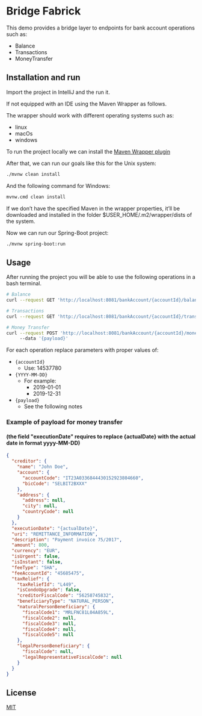 # Bridge Fabrick

This demo provides a bridge layer to endpoints for bank account operations such as:
- Balance
- Transactions
- MoneyTransfer

## Installation and run

Import the project in IntelliJ and the run it.

If not equipped with an IDE using the Maven Wrapper as follows.

The wrapper should work with different operating systems such as:
- linux
- macOs
- windows

To run the project locally we can install the [Maven Wrapper plugin](https://maven.apache.org/wrapper/maven-wrapper-plugin/)

After that, we can run our goals like this for the Unix system:

```bash
./mvnw clean install
```

And the following command for Windows:

```bash
mvnw.cmd clean install
```

If we don’t have the specified Maven in the wrapper properties, it’ll be downloaded and installed in the folder $USER_HOME/.m2/wrapper/dists of the system.

Now we can run our Spring-Boot project:

```bash
./mvnw spring-boot:run
```

## Usage
After running the project you will be able to use the following operations in a bash terminal.

```bash
# Balance
curl --request GET 'http://localhost:8081/bankAccount/{accountId}/balance'

# Transactions
curl --request GET 'http://localhost:8081/bankAccount/{accountId}/transactions?fromAccountingDate={YYYY-MM-DD}&toAccountingDate={YYYY-MM-DD}'

# Money Transfer
curl --request POST 'http://localhost:8081/bankAccount/{accountId}/moneyTransfer'
     --data '{payload}'
```
For each operation replace parameters with proper values of:
- `{accountId}`
    - Use: 14537780
- `{YYYY-MM-DD}`
  - For example:
      - 2019-01-01
      - 2019-12-31
- `{payload}`
  - See the following notes

### Example of payload for money transfer
#### (the field "executionDate" requires to replace {actualDate} with the actual date in format yyyy-MM-DD)
```json
{
  "creditor": {
    "name": "John Doe",
    "account": {
      "accountCode": "IT23A0336844430152923804660",
      "bicCode": "SELBIT2BXXX"
    },
    "address": {
      "address": null,
      "city": null,
      "countryCode": null
    }
  },
  "executionDate": "{actualDate}",
  "uri": "REMITTANCE_INFORMATION",
  "description": "Payment invoice 75/2017",
  "amount": 800,
  "currency": "EUR",
  "isUrgent": false,
  "isInstant": false,
  "feeType": "SHA",
  "feeAccountId": "45685475",
  "taxRelief": {
    "taxReliefId": "L449",
    "isCondoUpgrade": false,
    "creditorFiscalCode": "56258745832",
    "beneficiaryType": "NATURAL_PERSON",
    "naturalPersonBeneficiary": {
      "fiscalCode1": "MRLFNC81L04A859L",
      "fiscalCode2": null,
      "fiscalCode3": null,
      "fiscalCode4": null,
      "fiscalCode5": null
    },
    "legalPersonBeneficiary": {
      "fiscalCode": null,
      "legalRepresentativeFiscalCode": null
    }
  }
}
```

## License

[MIT](https://choosealicense.com/licenses/mit/)